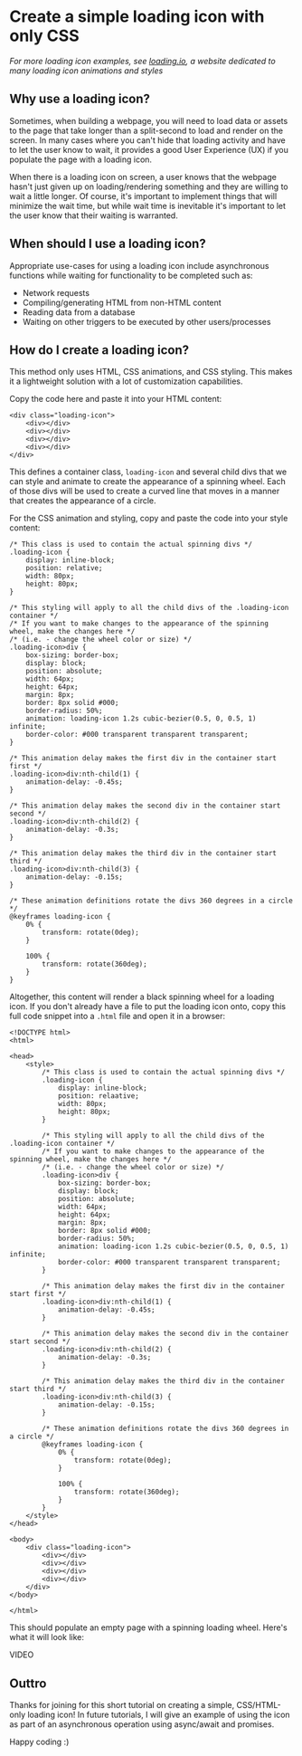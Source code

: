 # Create a simple loading icon with only CSS

*For more loading icon examples, see [loading.io](https://loading.io/), a website dedicated to many loading icon animations and styles*

## Why use a loading icon?

Sometimes, when building a webpage, you will need to load data or assets to the page that take longer than a split-second to load and render on the screen.  In many cases where you can't hide that loading activity and have to let the user know to wait, it provides a good User Experience (UX) if you populate the page with a loading icon.

When there is a loading icon on screen, a user knows that the webpage hasn't just given up on loading/rendering something and they are willing to wait a little longer.  Of course, it's important to implement things that will minimize the wait time, but while wait time is inevitable it's important to let the user know that their waiting is warranted.

## When should I use a loading icon?

Appropriate use-cases for using a loading icon include asynchronous functions while waiting for functionality to be completed such as:
* Network requests
* Compiling/generating HTML from non-HTML content
* Reading data from a database
* Waiting on other triggers to be executed by other users/processes

## How do I create a loading icon?

This method only uses HTML, CSS animations, and CSS styling.  This makes it a lightweight solution with a lot of customization capabilities.

Copy the code here and paste it into your HTML content:

```
<div class="loading-icon">
    <div></div>
    <div></div>
    <div></div>
    <div></div>
</div>
```

This defines a container class, `loading-icon` and several child divs that we can style and animate to create the appearance of a spinning wheel.  Each of those divs will be used to create a curved line that moves in a manner that creates the appearance of a circle.

For the CSS animation and styling, copy and paste the code into your style content:

```
/* This class is used to contain the actual spinning divs */
.loading-icon {
    display: inline-block;
    position: relative;
    width: 80px;
    height: 80px;
}

/* This styling will apply to all the child divs of the .loading-icon container */
/* If you want to make changes to the appearance of the spinning wheel, make the changes here */
/* (i.e. - change the wheel color or size) */
.loading-icon>div {
    box-sizing: border-box;
    display: block;
    position: absolute;
    width: 64px;
    height: 64px;
    margin: 8px;
    border: 8px solid #000;
    border-radius: 50%;
    animation: loading-icon 1.2s cubic-bezier(0.5, 0, 0.5, 1) infinite;
    border-color: #000 transparent transparent transparent;
}

/* This animation delay makes the first div in the container start first */
.loading-icon>div:nth-child(1) {
    animation-delay: -0.45s;
}

/* This animation delay makes the second div in the container start second */
.loading-icon>div:nth-child(2) {
    animation-delay: -0.3s;
}

/* This animation delay makes the third div in the container start third */
.loading-icon>div:nth-child(3) {
    animation-delay: -0.15s;
}

/* These animation definitions rotate the divs 360 degrees in a circle */
@keyframes loading-icon {
    0% {
        transform: rotate(0deg);
    }

    100% {
        transform: rotate(360deg);
    }
}
```

Altogether, this content will render a black spinning wheel for a loading icon.  If you don't already have a file to put the loading icon onto, copy this full code snippet into a `.html` file and open it in a browser:

```
<!DOCTYPE html>
<html>

<head>
    <style>
        /* This class is used to contain the actual spinning divs */
        .loading-icon {
            display: inline-block;
            position: relaative;
            width: 80px;
            height: 80px;
        }

        /* This styling will apply to all the child divs of the .loading-icon container */
        /* If you want to make changes to the appearance of the spinning wheel, make the changes here */
        /* (i.e. - change the wheel color or size) */
        .loading-icon>div {
            box-sizing: border-box;
            display: block;
            position: absolute;
            width: 64px;
            height: 64px;
            margin: 8px;
            border: 8px solid #000;
            border-radius: 50%;
            animation: loading-icon 1.2s cubic-bezier(0.5, 0, 0.5, 1) infinite;
            border-color: #000 transparent transparent transparent;
        }

        /* This animation delay makes the first div in the container start first */
        .loading-icon>div:nth-child(1) {
            animation-delay: -0.45s;
        }

        /* This animation delay makes the second div in the container start second */
        .loading-icon>div:nth-child(2) {
            animation-delay: -0.3s;
        }

        /* This animation delay makes the third div in the container start third */
        .loading-icon>div:nth-child(3) {
            animation-delay: -0.15s;
        }

        /* These animation definitions rotate the divs 360 degrees in a circle */
        @keyframes loading-icon {
            0% {
                transform: rotate(0deg);
            }

            100% {
                transform: rotate(360deg);
            }
        }
    </style>
</head>

<body>
    <div class="loading-icon">
        <div></div>
        <div></div>
        <div></div>
        <div></div>
    </div>
</body>

</html>
```

This should populate an empty page with a spinning loading wheel.  Here's what it will look like:

VIDEO

## Outtro

Thanks for joining for this short tutorial on creating a simple, CSS/HTML-only loading icon!  In future tutorials, I will give an example of using the icon as part of an asynchronous operation using async/await and promises.

Happy coding :)